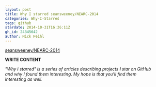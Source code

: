 ```yaml
---
layout: post
title: Why I starred seansweeney/NEARC-2014
categories: Why-I-Starred
tags: github
stardate: 2014-10-31T16:36:11Z
gh_id: 24345642
author: Nick Peihl
---
```


[seansweeney/NEARC-2014](https://github.com/seansweeney/NEARC-2014)

**WRITE CONTENT**

*"Why I starred" is a series of articles describing projects I star on GitHub and why I found them interesting. My hope is that you'll find them interesting as well.*

